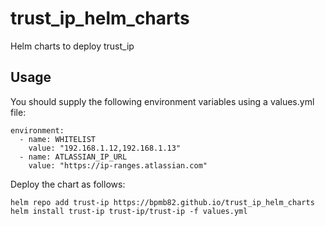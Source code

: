# trust_ip_helm_charts
Helm charts to deploy trust_ip

## Usage

You should supply the following environment variables using a values.yml file:

```
environment:
  - name: WHITELIST
    value: "192.168.1.12,192.168.1.13"
  - name: ATLASSIAN_IP_URL
    value: "https://ip-ranges.atlassian.com"
```

Deploy the chart as follows:

```
helm repo add trust-ip https://bpmb82.github.io/trust_ip_helm_charts
helm install trust-ip trust-ip/trust-ip -f values.yml
```
